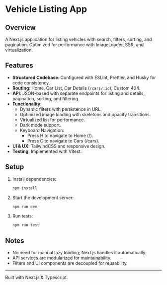 # Vehicle Listing App

## Overview

A Next.js application for listing vehicles with search, filters, sorting, and pagination. Optimized for performance with ImageLoader, SSR, and virtualization.

## Features

- **Structured Codebase**: Configured with ESLint, Prettier, and Husky for code consistency.
- **Routing**: Home, Car List, Car Details (`/cars/:id`), Custom 404.
- **API**: JSON-based with separate endpoints for listing and details, pagination, sorting, and filtering.
- **Functionality**:
  - Dynamic filters with persistence in URL.
  - Optimized image loading with skeletons and opacity transitions.
  - Virtualized list for performance.
  - Dark mode support.
  - Keyboard Navigation:
    - Press H to navigate to Home (/).
    - Press C to navigate to Cars (/cars).
- **UI & UX**: TailwindCSS and responsive design.
- **Testing**: Implemented with Vitest.

## Setup

1. Install dependencies:
   ```sh
   npm install
   ```
2. Start the development server:
   ```sh
   npm run dev
   ```
3. Run tests:
   ```sh
   npm run test
   ```

## Notes

- No need for manual lazy loading; Next.js handles it automatically.
- API services are modularized for maintainability.
- Filters and UI components are decoupled for reusability.

---

Built with Next.js & Typescript.
